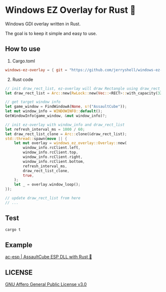 # Windows EZ Overlay for Rust 🦀

Windows GDI overlay written in Rust.

The goal is to keep it simple and easy to use.

## How to use

1. Cargo.toml

```toml
windows-ez-overlay = { git = "https://github.com/jerryshell/windows-ez-overlay.git" }
```

2. Rust code

```rust
// init draw_rect_list, ez-overlay will draw Rectangle using draw_rect_list
let draw_rect_list = Arc::new(RwLock::new(Vec::<RECT>::with_capacity(32)));

// get target window info
let game_window = FindWindowA(None, s!("AssaultCube"));
let mut window_info = WINDOWINFO::default();
GetWindowInfo(game_window, &mut window_info)?;

// init ez-overlay with window_info and draw_rect_list
let refresh_interval_ms = 1000 / 60;
let draw_rect_list_clone = Arc::clone(&draw_rect_list);
std::thread::spawn(move || {
    let mut overlay = windows_ez_overlay::Overlay::new(
        window_info.rcClient.left,
        window_info.rcClient.top,
        window_info.rcClient.right,
        window_info.rcClient.bottom,
        refresh_interval_ms,
        draw_rect_list_clone,
        true,
    );
    let _ = overlay.window_loop();
});

// update draw_rect_list from here
// ...
```

## Test

```bash
cargo t
```

## Example

[ac-esp | AssaultCube ESP DLL with Rust 🦀](https://github.com/jerryshell/ac-esp)

## LICENSE

[GNU Affero General Public License v3.0](https://choosealicense.com/licenses/agpl-3.0/)

